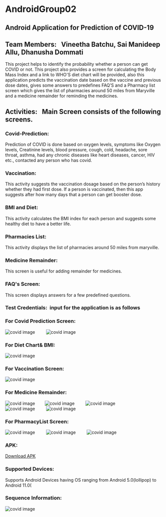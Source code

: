# AndroidGroup02

## Android Application for Prediction of COVID-19

## Team Members: &nbsp; Vineetha Batchu, Sai Manideep Allu, Dhanusha Dommati

This project helps to identify the probability whether a person can get COVID or not. This project also provides a screen for calculating the Body Mass Index and a link to WHO'S diet chart will be provided, also this application predicts the vaccination date based on the vaccine and previous dose dates, gives some answers to predefines FAQ’S and a Pharmacy list screen which gives the list of pharmacies around 50 miles from Maryville and a medicine remainder for reminding the medicines.

## Activities: &nbsp; Main Screen consists of the following screens.
### Covid-Prediction: 
Prediction of COVID is done based on oxygen levels, symptoms like Oxygen levels, Creatinine levels, blood pressure, cough, cold, headache, sore throat, asthma, had any chronic diseases like heart diseases, cancer, HIV etc., contacted any person who has covid. 
### Vaccination: 
This activity suggests the vaccination dosage based on the person’s history whether they had first dose. If a person is vaccinated, then this app suggests after how many days that a person can get booster dose.
### BMI and Diet:
This activity calculates the BMI index for each person and suggests some healthy diet to have a better life.
### Pharmacies List: 
This activity displays the list of pharmacies around 50 miles from maryville.
### Medicine Remainder:
This screen is useful for adding remainder for medicines.
### FAQ's Screen:
This screen displays answers for a few predefined questions.

### Test Credentials:&nbsp; input for the application is as follows
### For Covid Prediction Screen:
![covid image](imgs/pic1.png)              &nbsp;&nbsp;&nbsp;&nbsp;&nbsp;&nbsp;&nbsp; ![covid image](imgs/pic2.png) 
### For Diet Chart& BMI:
![covid image](imgs/pic3.png)
### For Vaccination Screen:
![covid image](imgs/pic4.png)
### For Medicine Remainder:
![covid image](imgs/pic5.png)     &nbsp;&nbsp;&nbsp;&nbsp;&nbsp;&nbsp;&nbsp;![covid image](imgs/pic6.png) &nbsp;&nbsp;&nbsp;&nbsp;&nbsp;&nbsp;&nbsp;
![covid image](imgs/pic7.png) <br/> ![covid image](imgs/pic8.png) &nbsp;&nbsp;&nbsp;&nbsp;&nbsp;&nbsp;&nbsp; ![covid image](imgs/pic9.png)
### For PharmacyList Screen:
![covid image](imgs/pic10.png) &nbsp;&nbsp;&nbsp;&nbsp;&nbsp;&nbsp;&nbsp; ![covid image](imgs/pic11.png) &nbsp;&nbsp;&nbsp;&nbsp;&nbsp;&nbsp;&nbsp; ![covid image](imgs/pic12.png)
### APK: <br/>
[Download APK](https://github.com/saimanideepallu/AndroidGroup02/blob/master/app-debug.apk)
### Supported Devices: 
Supports Android Devices having OS ranging from Android 5.0(lollipop) to Android 11.0(
### Sequence Information:
![covid image](imgs/flowdiagram.JPG)




